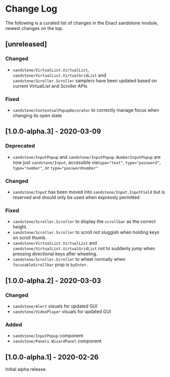 # Change Log

The following is a curated list of changes in the Enact sandstone module, newest changes on the top.

## [unreleased]

### Changed

- `sandstone/VirtualList.VirtualList`, `sandstone/VirtualList.VirtualGridList` and `sandstone/Scroller.Scroller` samplers have been updated based on current VirtualList and Scroller APIs

### Fixed

- `sandstone/ContextualPopupDecorator` to correctly manage focus when changing its open state

## [1.0.0-alpha.3] - 2020-03-09

### Deprecated

- `sandstone/InputPopup` and `sandstone/InputPopup.NumberInputPopup` are now just `sandstone/Input`, accessible via`type="text"`, `type="password"`, `type="number"`, or `type="passwordnumber"`

### Changed

- `sandstone/Input` has been moved into `sandstone/Input.InputField` but is reserved and should only be used when expressly permitted

### Fixed

- `sandstone/Scroller.Scroller` to display the `scrollbar` as the correct height.
- `sandstone/Scroller.Scroller` to scroll not sluggish when holding keys on scroll thumb.
- `sandstone/VirtualList.VirtualList` and `sandstone/VirtualList.VirtualGridList` not to suddenly jump when pressing directional keys after wheeling.
- `sandstone/Scroller.Scroller` to wheel normally when `focusableScrollbar` prop is `byEnter`.

## [1.0.0-alpha.2] - 2020-03-03

### Changed

- `sandstone/Alert` visuals for updated GUI
- `sandstone/VideoPlayer` visuals for updated GUI

### Added

- `sandstone/InputPopup` component
- `sandstone/Panels.WizardPanel` component

## [1.0.0-alpha.1] - 2020-02-26

Initial alpha release.

